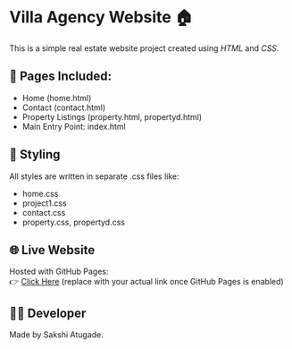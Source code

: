 # Villa Agency Website 🏠

This is a simple real estate website project created using *HTML* and *CSS*.

## 📁 Pages Included:
- Home (home.html)
- Contact (contact.html)
- Property Listings (property.html, propertyd.html)
- Main Entry Point: index.html

## 🎨 Styling
All styles are written in separate .css files like:
- home.css
- project1.css
- contact.css
- property.css, propertyd.css

## 🌐 Live Website
Hosted with GitHub Pages:  
👉 [Click Here](https://github.com/sakshiatugade/villa-agency.git) (replace with your actual link once GitHub Pages is enabled)

## 👩‍💻 Developer
Made by Sakshi Atugade.
